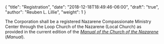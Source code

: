 {
	"title": "Registration",
	"date": "2018-12-18T18:49:46-06:00",
	"draft": "true",
	"author": "Reuben L. Lillie",
	"weight": 1
}

The Corporation shall be a registered Nazarene Compassionate Ministry Center through the Loop Church of the Nazarene (Local Church) as provided in the current edition of the [_Manual of the Church of the Nazarene_][manual] (_Manual_).

[manual]: http://2017.manual.nazarene.org/
